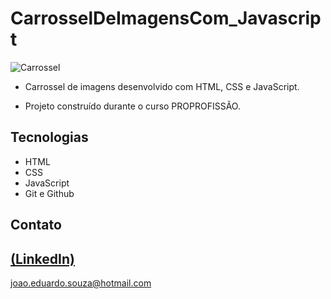 # CarrosselDeImagensCom_Javascript

![Carrossel](https://github.com/JoaoEduSB/CarroselDeImagensCom_Javascript/assets/146045770/54bf96e7-7b14-4849-a926-217a02d47742)

 - Carrossel de imagens desenvolvido com HTML, CSS e JavaScript.

 - Projeto construído durante o curso PROPROFISSÃO.

## Tecnologias

- HTML
- CSS
- JavaScript
- Git e Github

## Contato
[(LinkedIn)](https://www.linkedin.com/in/joaoedusb/)
-----
joao.eduardo.souza@hotmail.com
